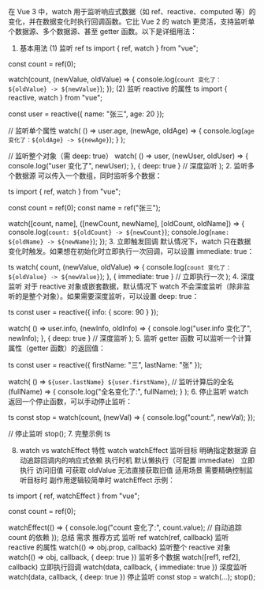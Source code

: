 在 Vue 3 中，watch 用于监听响应式数据（如 ref、reactive、computed 等）的变化，并在数据变化时执行回调函数。它比 Vue 2 的 watch 更灵活，支持监听单个数据源、多个数据源、甚至 getter 函数。以下是详细用法：

1. 基本用法
(1) 监听 ref
ts
import { ref, watch } from "vue";

const count = ref(0);

watch(count, (newValue, oldValue) => {
  console.log(`count 变化了：${oldValue} -> ${newValue}`);
});
(2) 监听 reactive 的属性
ts
import { reactive, watch } from "vue";

const user = reactive({ name: "张三", age: 20 });

// 监听单个属性
watch(
  () => user.age,
  (newAge, oldAge) => {
    console.log(`age 变化了：${oldAge} -> ${newAge}`);
  }
);

// 监听整个对象（需 deep: true）
watch(
  () => user,
  (newUser, oldUser) => {
    console.log("user 变化了", newUser);
  },
  { deep: true } // 深度监听
);
2. 监听多个数据源
可以传入一个数组，同时监听多个数据：

ts
import { ref, watch } from "vue";

const count = ref(0);
const name = ref("张三");

watch([count, name], ([newCount, newName], [oldCount, oldName]) => {
  console.log(`count: ${oldCount} -> ${newCount}`);
  console.log(`name: ${oldName} -> ${newName}`);
});
3. 立即触发回调
默认情况下，watch 只在数据变化时触发。如果想在初始化时立即执行一次回调，可以设置 immediate: true：

ts
watch(
  count,
  (newValue, oldValue) => {
    console.log(`count 变化了：${oldValue} -> ${newValue}`);
  },
  { immediate: true } // 立即执行一次
);
4. 深度监听
对于 reactive 对象或嵌套数据，默认情况下 watch 不会深度监听（除非监听的是整个对象）。如果需要深度监听，可以设置 deep: true：

ts
const user = reactive({ info: { score: 90 } });

watch(
  () => user.info,
  (newInfo, oldInfo) => {
    console.log("user.info 变化了", newInfo);
  },
  { deep: true } // 深度监听
);
5. 监听 getter 函数
可以监听一个计算属性（getter 函数）的返回值：

ts
const user = reactive({ firstName: "三", lastName: "张" });

watch(
  () => `${user.lastName} ${user.firstName}`, // 监听计算后的全名
  (fullName) => {
    console.log("全名变化了:", fullName);
  }
);
6. 停止监听
watch 返回一个停止函数，可以手动停止监听：

ts
const stop = watch(count, (newVal) => {
  console.log("count:", newVal);
});

// 停止监听
stop();
7. 完整示例
ts
<template>
  <div>
    <p>Count: {{ count }}</p>
    <button @click="count++">增加</button>
    <p>Name: {{ user.name }}</p>
    <input v-model="user.name" placeholder="修改名字" />
  </div>
</template>

<script setup lang="ts">
import { ref, reactive, watch } from "vue";

const count = ref(0);
const user = reactive({ name: "张三" });

// 监听 ref
watch(count, (newVal, oldVal) => {
  console.log(`count 从 ${oldVal} 变为 ${newVal}`);
});

// 监听 reactive 的属性
watch(
  () => user.name,
  (newName, oldName) => {
    console.log(`name 从 ${oldName} 变为 ${newName}`);
  }
);

// 监听多个数据
watch(
  [count, () => user.name],
  ([newCount, newName], [oldCount, oldName]) => {
    console.log(`count: ${oldCount} -> ${newCount}, name: ${oldName} -> ${newName}`);
  }
);
</script>
8. watch vs watchEffect
特性	watch	watchEffect
监听目标	明确指定数据源	自动追踪回调内的响应式依赖
执行时机	默认懒执行（可配置 immediate）	立即执行
访问旧值	可获取 oldValue	无法直接获取旧值
适用场景	需要精确控制监听目标时	副作用逻辑较简单时
watchEffect 示例：

ts
import { ref, watchEffect } from "vue";

const count = ref(0);

watchEffect(() => {
  console.log("count 变化了:", count.value); // 自动追踪 count 的依赖
});
总结
需求	推荐方式
监听 ref	watch(ref, callback)
监听 reactive 的属性	watch(() => obj.prop, callback)
监听整个 reactive 对象	watch(() => obj, callback, { deep: true })
监听多个数据	watch([ref1, ref2], callback)
立即执行回调	watch(data, callback, { immediate: true })
深度监听	watch(data, callback, { deep: true })
停止监听	const stop = watch(...); stop();